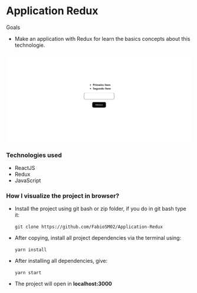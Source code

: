 # Application Redux

Goals

- Make an application with Redux for learn the basics concepts about this technologie.

<img src="https://github.com/FabioSM02/Application-Redux/blob/main/public/Screen.PNG" alt="Application-Redux">

### Technologies used

- ReactJS
- Redux
- JavaScript

### How I visualize the project in browser?

- Install the project using git bash or zip folder, if you do in git bash type it:

  ```git clone https://github.com/FabioSM02/Application-Redux```

- After copying, install all project dependencies via the terminal using:

  ```yarn install```

- After installing all dependencies, give:

  ```yarn start```

- The project will open in **localhost:3000**
